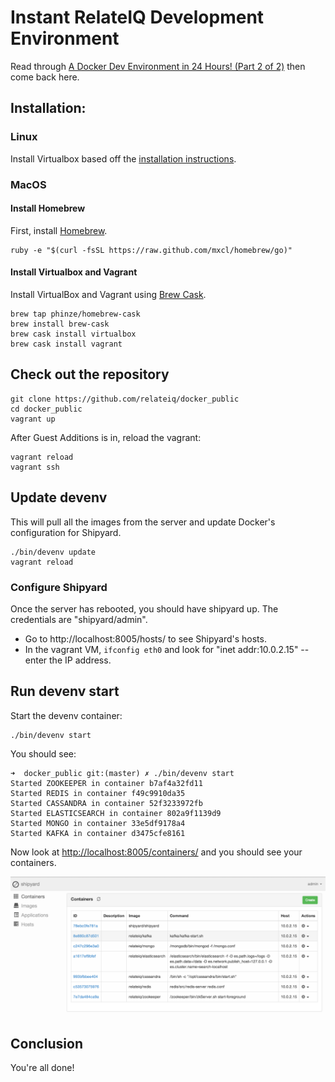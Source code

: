 # Instant RelateIQ Development Environment

Read through [A Docker Dev Environment in 24 Hours! (Part 2 of 2)](http://blog.relateiq.com/a-docker-dev-environment-in-24-hours-part-2-of-2/) then come back here.

## Installation:

### Linux

Install Virtualbox based off the [installation instructions](https://www.virtualbox.org/wiki/Linux_Downloads).

### MacOS

#### Install Homebrew

First, install [Homebrew](http://brew.sh/).

```
ruby -e "$(curl -fsSL https://raw.github.com/mxcl/homebrew/go)"
```

#### Install Virtualbox and Vagrant

Install VirtualBox and Vagrant using [Brew Cask](https://github.com/phinze/homebrew-cask).

```
brew tap phinze/homebrew-cask
brew install brew-cask
brew cask install virtualbox
brew cask install vagrant
```

## Check out the repository

```
git clone https://github.com/relateiq/docker_public
cd docker_public
vagrant up
```

After Guest Additions is in, reload the vagrant:

```
vagrant reload
vagrant ssh
```

## Update devenv

This will pull all the images from the server and update Docker's configuration for Shipyard.

```
./bin/devenv update
vagrant reload
```

### Configure Shipyard

Once the server has rebooted, you should have shipyard up.  The credentials are "shipyard/admin".

* Go to http://localhost:8005/hosts/ to see Shipyard's hosts.
* In the vagrant VM, `ifconfig eth0` and look for "inet addr:10.0.2.15" -- enter the IP address.

## Run devenv start

Start the devenv container:

```
./bin/devenv start
```

You should see:

```
➜  docker_public git:(master) ✗ ./bin/devenv start
Started ZOOKEEPER in container b7af4a32fd11
Started REDIS in container f49c9910da35
Started CASSANDRA in container 52f3233972fb
Started ELASTICSEARCH in container 802a9f1139d9
Started MONGO in container 33e5df9178a4
Started KAFKA in container d3475cfe8161
```

Now look at [http://localhost:8005/containers/](http://localhost:8005/containers/) and you should see your containers.

![Containers](shipyard.png)

## Conclusion

You're all done!

